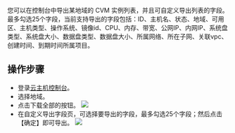 
您可以在控制台中导出某地域的 CVM 实例列表，并且可自定义导出列表的字段。最多勾选25个字段，当前支持导出的字段包括：ID、主机名、状态、地域、可用区、主机类型、操作系统、镜像id、CPU、内存、带宽、公网IP、内网IP、系统盘类型、系统盘大小、数据盘类型、数据盘大小、所属网络、所在子网、关联vpc、创建时间、到期时间所属项目。

## 操作步骤

- 登录[云主机控制台](https://console.cloud.tencent.com/cvm/index)。
- 选择地域。
- 点击下载全部的按钮。
![](https://main.qcloudimg.com/raw/3793cbb5161e72623e155ed66821c156.png)
- 在自定义导出字段页，可选择要导出的字段，最多勾选25个字段；然后点击【确定】即可导出。
![](https://main.qcloudimg.com/raw/901d079fe3d99341f333a1dfafd36a97.png)
